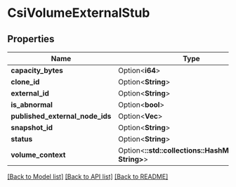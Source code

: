 # CsiVolumeExternalStub

## Properties

Name | Type | Description | Notes
------------ | ------------- | ------------- | -------------
**capacity_bytes** | Option<**i64**> |  | [optional]
**clone_id** | Option<**String**> |  | [optional]
**external_id** | Option<**String**> |  | [optional]
**is_abnormal** | Option<**bool**> |  | [optional]
**published_external_node_ids** | Option<**Vec<String>**> |  | [optional]
**snapshot_id** | Option<**String**> |  | [optional]
**status** | Option<**String**> |  | [optional]
**volume_context** | Option<**::std::collections::HashMap<String, String>**> |  | [optional]

[[Back to Model list]](../README.md#documentation-for-models) [[Back to API list]](../README.md#documentation-for-api-endpoints) [[Back to README]](../README.md)


